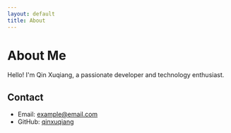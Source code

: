 ```yaml
---
layout: default
title: About
---
```


# About Me

Hello! I'm Qin Xuqiang, a passionate developer and technology enthusiast.

## Contact

- Email: example@email.com
- GitHub: [qinxuqiang](https://github.com/qinxuqiang)